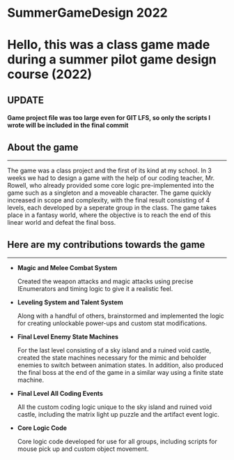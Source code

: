 # SummerGameDesign 2022 <br>
<h1>Hello, this was a class game made during a summer pilot game design course (2022)</h1>
<h2>UPDATE</h2>
<h4>Game project file was too large even for GIT LFS, so only the scripts I wrote will be included in the final commit</h4>
<h2>About the game</h2>
<hr>
<p>The game was a class project and the first of its kind at my school. In 3 weeks we had to design a game with the help of our coding teacher, Mr. Rowell, who already provided some core logic pre-implemented into the game such as a singleton and a moveable character. The game quickly increased in scope and complexity, with the final result consisting of 4 levels, each developed by a seperate group in the class. The game takes place in a fantasy world, where the objective is to reach the end of this linear world and defeat the final boss.</p>
<h2>Here are my contributions towards the game</h2>
<hr>
<ul>
  <li><b>Magic and Melee Combat System</b>
  <p>Created the weapon attacks and magic attacks using precise IEnumerators and timing logic to give it a realistic feel.</p>
  </li>
  <li><b>Leveling System and Talent System</b>
  <p>Along with a handful of others, brainstormed and implemented the logic for creating unlockable power-ups and custom stat modifications.</p>
  </li>
  <li><b>Final Level Enemy State Machines</b>
  <p>For the last level consisting of a sky island and a ruined void castle, created the state machines necessary for the mimic and beholder enemies to switch between animation states. In addition, also produced the final boss at the end of the game in a similar way using a finite state machine.</p>
  </li>
  <li><b>Final Level All Coding Events</b>
  <p>All the custom coding logic unique to the sky island and ruined void castle, including the matrix light up puzzle and the artifact event logic.</p>
  </li>
  </li>
  <li><b>Core Logic Code</b>
  <p>Core logic code developed for use for all groups, including scripts for mouse pick up and custom object movement.</p>
  </li>
